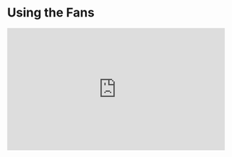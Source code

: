 # Using the Fans

<div style="padding:56.25% 0 0 0;position:relative;"><iframe src="https://player.vimeo.com/video/694353946?h=a0c2fb66bf&amp;badge=0&amp;autopause=0&amp;player_id=0&amp;app_id=58479" frameborder="0" allow="autoplay; fullscreen; picture-in-picture" allowfullscreen style="position:absolute;top:0;left:0;width:100%;height:100%;" title="Zetland AirBnB - Using the Fans"></iframe></div><script src="https://player.vimeo.com/api/player.js"></script>